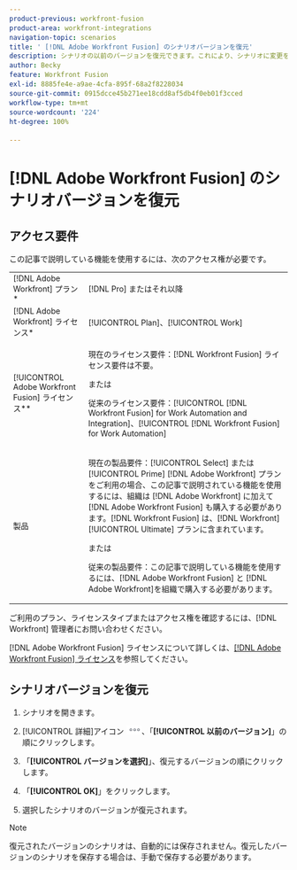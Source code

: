 ```yaml
---
product-previous: workfront-fusion
product-area: workfront-integrations
navigation-topic: scenarios
title: ' [!DNL Adobe Workfront Fusion] のシナリオバージョンを復元'
description: シナリオの以前のバージョンを復元できます。これにより、シナリオに変更を加えることができ、以前の機能を使用したい場合には、加えた変更を簡単に元に戻すことができます。
author: Becky
feature: Workfront Fusion
exl-id: 8885fe4e-a9ae-4cfa-895f-68a2f8228034
source-git-commit: 0915dcce45b271ee18cdd8af5db4f0eb01f3cced
workflow-type: tm+mt
source-wordcount: '224'
ht-degree: 100%

---
```


# [!DNL Adobe Workfront Fusion] のシナリオバージョンを復元

## アクセス要件

この記事で説明している機能を使用するには、次のアクセス権が必要です。

<table style="table-layout:auto">  
 <col> 
 <col> 
 <tbody> 
  <tr> 
    <td role="rowheader">[!DNL Adobe Workfront] プラン*</td> 
   <td> <p>[!DNL Pro] またはそれ以降</p> </td> 
  </tr> 
  <tr data-mc-conditions=""> 
   <td role="rowheader">[!DNL Adobe Workfront] ライセンス*</td> 
   <td> <p>[!UICONTROL Plan]、[!UICONTROL Work]</p> </td> 
  </tr> 
  <tr> 
   <td role="rowheader">[!UICONTROL Adobe Workfront Fusion] ライセンス**</td> 
  <td>
   <p>現在のライセンス要件：[!DNL Workfront Fusion] ライセンス要件は不要。</p>
   <p>または</p>
   <p>従来のライセンス要件：[!UICONTROL [!DNL Workfront Fusion] for Work Automation and Integration]、[!UICONTROL [!DNL Workfront Fusion] for Work Automation]</p>
   </td>    </tr> 
  </tr> 
  <tr> 
   <td role="rowheader">製品</td> 
   <td>
   <p>現在の製品要件：[!UICONTROL Select] または [!UICONTROL Prime] [!DNL Adobe Workfront] プランをご利用の場合、この記事で説明されている機能を使用するには、組織は [!DNL Adobe Workfront] に加えて [!DNL Adobe Workfront Fusion] も購入する必要があります。[!DNL Workfront Fusion] は、[!DNL Workfront] [!UICONTROL Ultimate] プランに含まれています。</p>
   <p>または</p>
   <p>従来の製品要件：この記事で説明している機能を使用するには、[!DNL Adobe Workfront Fusion] と [!DNL Adobe Workfront]を組織で購入する必要があります。</p>
   </td> 
  </tr> 
 </tbody> 
</table>

ご利用のプラン、ライセンスタイプまたはアクセス権を確認するには、[!DNL Workfront] 管理者にお問い合わせください。

[!DNL Adobe Workfront Fusion] ライセンスについて詳しくは、[[!DNL Adobe Workfront Fusion]  ライセンス](../../workfront-fusion/get-started/license-automation-vs-integration.md)を参照してください。

## シナリオバージョンを復元

1. シナリオを開きます。
1. [!UICONTROL 詳細]アイコン ![](assets/more-icon.png)、「**[!UICONTROL 以前のバージョン]**」の順にクリックします。

1. 「**[!UICONTROL バージョンを選択]**」、復元するバージョンの順にクリックします。
1. 「**[!UICONTROL OK]**」をクリックします。
1. 選択したシナリオのバージョンが復元されます。

>[!NOTE]
>
>復元されたバージョンのシナリオは、自動的には保存されません。復元したバージョンのシナリオを保存する場合は、手動で保存する必要があります。
